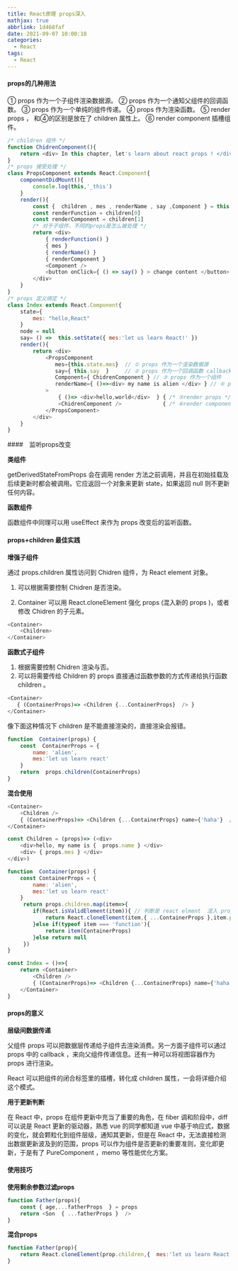 ```yaml
---
title: React原理 props深入
mathjax: true
abbrlink: 1d468faf
date: 2021-09-07 10:00:18
categories:
  - React
tags:
  - React
---
```


#### props的几种用法

① props 作为一个子组件渲染数据源。
② props 作为一个通知父组件的回调函数。
③ props 作为一个单纯的组件传递。
④ props 作为渲染函数。
⑤ render props ， 和④的区别是放在了 children 属性上。
⑥ render component 插槽组件。

```javascript
/* children 组件 */
function ChidrenComponent(){
    return <div> In this chapter, let's learn about react props ! </div>
}
/* props 接受处理 */
class PropsComponent extends React.Component{
    componentDidMount(){
        console.log(this,'_this')
    }
    render(){
        const {  children , mes , renderName , say ,Component } = this.props
        const renderFunction = children[0]
        const renderComponent = children[1]
        /* 对于子组件，不同的props是怎么被处理 */
        return <div>
            { renderFunction() }
            { mes }
            { renderName() }
            { renderComponent }
            <Component />
            <button onClick={ () => say() } > change content </button>
        </div>
    }
}
/* props 定义绑定 */
class Index extends React.Component{
    state={  
        mes: "hello,React"
    }
    node = null
    say= () =>  this.setState({ mes:'let us learn React!' })
    render(){
        return <div>
            <PropsComponent  
               mes={this.state.mes}  // ① props 作为一个渲染数据源
               say={ this.say  }     // ② props 作为一个回调函数 callback
               Component={ ChidrenComponent } // ③ props 作为一个组件
               renderName={ ()=><div> my name is alien </div> } // ④ props 作为渲染函数
            >
                { ()=> <div>hello,world</div>  } { /* ⑤render props */ }
                <ChidrenComponent />             { /* ⑥render component */ }
            </PropsComponent>
        </div>
    }
}
```

####　监听props改变

**类组件**

getDerivedStateFromProps 会在调用 render 方法之前调用，并且在初始挂载及后续更新时都会被调用。它应返回一个对象来更新 state，如果返回 null 则不更新任何内容。

**函数组件**

函数组件中同理可以用 useEffect 来作为 props 改变后的监听函数。

#### props+children 最佳实践

**增强子组件**

通过 props.children 属性访问到 Chidren 组件，为 React element 对象。

1. 可以根据需要控制 Chidren 是否渲染。

2. Container 可以用 React.cloneElement 强化 props (混入新的 props )，或者修改 Chidren 的子元素。

```javascript
<Container>
    <Children>
</Container>
```


**函数式子组件**

1. 根据需要控制 Chidren 渲染与否。
2. 可以将需要传给 Children 的 props 直接通过函数参数的方式传递给执行函数 children 。

```javascript
<Container>
   { (ContainerProps)=> <Children {...ContainerProps}  /> }
</Container>
```

像下面这种情况下 children 是不能直接渲染的，直接渲染会报错。

```javascript
function  Container(props) {
    const  ContainerProps = {
        name: 'alien',
        mes:'let us learn react'
    }
    return  props.children(ContainerProps)
}
```

**混合使用**

```javascript
<Container>
    <Children />
    { (ContainerProps)=> <Children {...ContainerProps} name={'haha'}  />  }
</Container>
```

```javascript
const Children = (props)=> (<div>
    <div>hello, my name is {  props.name } </div>
    <div> { props.mes } </div>
</div>)

function  Container(props) {
    const ContainerProps = {
        name: 'alien',
        mes:'let us learn react'
    }
     return props.children.map(item=>{
        if(React.isValidElement(item)){ // 判断是 react elment  混入 props
            return React.cloneElement(item,{ ...ContainerProps },item.props.children)
        }else if(typeof item === 'function'){
            return item(ContainerProps)
        }else return null
     })
}

const Index = ()=>{
    return <Container>
        <Children />
        { (ContainerProps)=> <Children {...ContainerProps} name={'haha'}  />  }
    </Container>
}
```

#### props的意义

**层级间数据传递**

父组件 props 可以把数据层传递给子组件去渲染消费。另一方面子组件可以通过 props 中的 callback ，来向父组件传递信息。还有一种可以将视图容器作为 props 进行渲染。

React 可以把组件的闭合标签里的插槽，转化成 children 属性，一会将详细介绍这个模式。

**用于更新判断**

在 React 中，props 在组件更新中充当了重要的角色，在 fiber 调和阶段中，diff 可以说是 React 更新的驱动器，熟悉 vue 的同学都知道 vue 中基于响应式，数据的变化，就会颗粒化到组件层级，通知其更新，但是在 React 中，无法直接检测出数据更新波及到的范围，props 可以作为组件是否更新的重要准则，变化即更新，于是有了 PureComponent ，memo 等性能优化方案。

#### 使用技巧

**使用剩余参数过滤props**

```javascript
function Father(props){
    const { age,...fatherProps  } = props
    return <Son  { ...fatherProps }  />
}
```

**混合props**

```javascript
function Father(prop){
    return React.cloneElement(prop.children,{  mes:'let us learn React !' })
}
```

